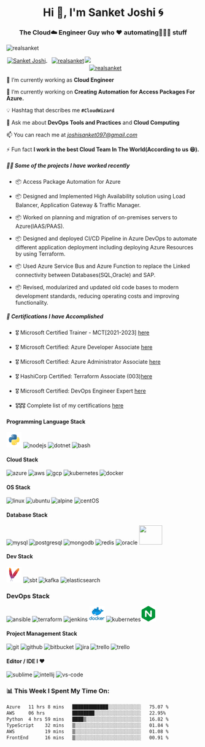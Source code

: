 <h1 align="center">Hi 👋, I'm Sanket Joshi 🌀</h1>
<h3 align="center">The Cloud☁️ Engineer  Guy who ♥ automating🧑🏻‍🔧 stuff</h3>
<p align="left"> <img src="https://komarev.com/ghpvc/?username=realsanket&label=Profile%20views&color=0e75b6&style=flat" alt="realsanket" /> </p>
  <img align="right" src="https://static.wixstatic.com/media/6541df_33c09fe8bb5e4a6bbb79490cc1fb5d8d~mv2.gif" width="300"/>
<p align="center">
<a href="https://www.linkedin.com/in/sanket-joshi-63b074144/" target="blank">
  <img align="center" src="https://cdn.jsdelivr.net/npm/simple-icons@3/icons/linkedin.svg" alt="Sanket Joshi" width="22px" />
</a>
  &nbsp;&nbsp;

<a href="https://www.instagram.com/realsanket/" target="blank">
  <img align="center" src="https://cdn.jsdelivr.net/npm/simple-icons@3/icons/instagram.svg" alt="realsanket" width="22px" />
</a>
  &nbsp;&nbsp;
<a href="https://realsanket.azurewebsites.net/" target="blank">
  <img align="center" src="https://cdn.jsdelivr.net/npm/simple-icons@3.13.0/icons/microsoftazure.svg" alt="realsanket" width="22px" />
</a></p>

🏢 I’m currently working as **Cloud Engineer**

🌱 I’m currently working on **Creating Automation for Access Packages For Azure.**

💡 Hashtag that describes me **`#CloudWizard`**

💬 Ask me about **DevOps Tools and Practices** and **Cloud Computing**

📫 You can reach me at *joshisanket097@gmail.com*

⚡ Fun fact **I work in the best Cloud Team In The World(According to us 😆).**

##### 👨‍💻 Some of the projects I have worked recently

- 📦 Access Package Automation for Azure

- 📦 Designed and Implemented High Availability solution using Load Balancer, Application Gateway & Traffic Manager.

- 📦 Worked on planning and migration of on-premises servers to Azure(IAAS/PAAS).

- 📦 Designed and deployed CI/CD Pipeline in Azure DevOps to automate different application deployment including deploying Azure Resources by using Terraform.

- 📦 Used Azure Service Bus and Azure Function to replace the Linked connectivity between Databases(SQL,Oracle) and SAP.

- 📦 Revised, modularized and updated old code bases to modern development standards, reducing operating costs and improving functionality.

##### 🧾 Certifications I have Accomplished

- 🎖 Microsoft Certified Trainer - MCT[2021-2023] [here](https://www.credly.com/badges/49411987-d278-46aa-8cf1-0061c798dc91/public_url)

- 🎖 Microsoft Certified: Azure Developer Associate [here](https://www.credly.com/badges/e5bdca5a-fe80-42de-b9c2-aa0df12df288/linked_in_profile)

- 🎖 Microsoft Certified: Azure Administrator Associate [here](https://www.credly.com/badges/d22eda66-5a0c-4d0a-8077-0fe7462c46ca/linked_in_profile)
- 🎖 HashiCorp Certified: Terraform Associate (003)[here](https://www.credly.com/badges/6b734acc-ca67-4153-a96b-5facfcacabd9/linked_in_profile)
- 🎖 Microsoft Certified: DevOps Engineer Expert [here](https://www.credly.com/badges/d3efabdc-5d56-462a-9974-8ed1aec0a72c/linked_in_profile)

- 🎖🎖🎖 Complete list of my certifications [here](https://www.credly.com/users/sanket-joshi.fc9be487/badges)

#### Programming Language Stack

 <img src="https://raw.githubusercontent.com/github/explore/80688e429a7d4ef2fca1e82350fe8e3517d3494d/topics/python/python.png" alt="python" title="python" width="40" height="40"/>   <img src="https://www.vectorlogo.zone/logos/nodejs/nodejs-icon.svg" alt="nodejs" title="nodejs" width="40" height="40"/>   <img src="https://www.vectorlogo.zone/logos/dotnet/dotnet-icon.svg" alt="dotnet" title="dotnet" width="40" height="40"/>  <img src="https://www.vectorlogo.zone/logos/gnu_bash/gnu_bash-icon.svg" alt="bash" title="bash" title="bash" width="40" height="40"/>




#### Cloud Stack

<p align="left"><img src="https://www.vectorlogo.zone/logos/microsoft_azure/microsoft_azure-icon.svg" alt="azure" title="azure" width="40" height="40"/>  <img src="https://www.vectorlogo.zone/logos/amazon_aws/amazon_aws-icon.svg" alt="aws" title="aws" width="40" height="40"/>  <img src="https://www.vectorlogo.zone/logos/google_cloud/google_cloud-icon.svg" alt="gcp" title="gcp" width="40" height="40"/> <img src="https://www.vectorlogo.zone/logos/kubernetes/kubernetes-icon.svg" alt="kubernetes" title="kubernetes" width="40" height="40"/>  <img src="https://www.vectorlogo.zone/logos/docker/docker-icon.svg" alt="docker" title="docker" width="40" height="40"/>

#### OS Stack

<p align="left"><img src="https://brandlogos.net/wp-content/uploads/2020/03/Linux-logo.png" alt="linux" title="linux" width="40" height="40"/>  <img src="https://www.vectorlogo.zone/logos/ubuntu/ubuntu-icon.svg" alt="ubuntu" title="ubuntu" width="40" height="40"/>  <img src="https://www.vectorlogo.zone/logos/alpinelinux/alpinelinux-icon.svg" alt="alpine" title="alpine" width="40" height="40"/> <img src="https://www.vectorlogo.zone/logos/centos/centos-icon.svg" alt="centOS" title="centOS" width="40" height="40"/>
 </p>

#### Database Stack

<p align="left"><img src="https://www.vectorlogo.zone/logos/mysql/mysql-icon.svg" alt="mysql" title="mysql" width="40" height="40"/>  
<img src="https://www.vectorlogo.zone/logos/postgresql/postgresql-icon.svg" alt="postgresql" title="postgresql" width="40" height="40"/> 
 <img src="https://www.vectorlogo.zone/logos/mongodb/mongodb-icon.svg" alt="mongodb" title="mongodb" width="40" height="40"/> 
  <img src="https://www.vectorlogo.zone/logos/redis/redis-icon.svg" alt="redis" title="redis" width="40" height="40"/>  
 <img src="https://www.vectorlogo.zone/logos/oracle/oracle-icon.svg" alt="oracle" title="oracle" width="40" height="40"/>
<img src="https://logowik.com/content/uploads/images/azure-cosmos-db7049.jpg" width="60" height="50">
    

#### Dev Stack

<p align="left"><img src="https://raw.githubusercontent.com/vscode-icons/vscode-icons/72101ee333eca9219ac9a7c14d4834eef8e4c64b/icons/file_type_maven.svg" alt="maven" title="maven" width="40" height="40"/> <img src="https://www.vectorlogo.zone/logos/scala-sbt/scala-sbt-icon.svg" alt="sbt" title="sbt" width="40" height="40"/> <img src="https://www.vectorlogo.zone/logos/apache_kafka/apache_kafka-icon.svg" alt="kafka" title="kafka" width="40" height="40"/> <img src="https://www.vectorlogo.zone/logos/elastic/elastic-icon.svg" alt="elasticsearch" title="elasticsearch" width="40" height="40"/> </p>

### DevOps Stack
  <img src="https://www.vectorlogo.zone/logos/ansible/ansible-icon.svg" alt="ansible" title="ansible" width="40" height="40"/> <img src="https://www.vectorlogo.zone/logos/terraformio/terraformio-icon.svg" alt="terraform" title="terraform" width="40" height="40"/> <img src="https://www.vectorlogo.zone/logos/jenkins/jenkins-icon.svg" alt="jenkins" title="jenkins" width="40" height="40"/>  <img src="https://raw.githubusercontent.com/github/explore/80688e429a7d4ef2fca1e82350fe8e3517d3494d/topics/docker/docker.png" alt="docker" title="docker" width="40" height="40"/>  <img src="https://www.vectorlogo.zone/logos/kubernetes/kubernetes-icon.svg" alt="kubernetes" title="kubernetes" width="40" height="40"/><img src="https://raw.githubusercontent.com/github/explore/85cceaeeaf993ca35664dc37ea24f9237fbbfc14/topics/nginx/nginx.png" alt="nginx" title="nginx" width="40" height="40"/> 

#### Project Management Stack

<p align="left"><img src="https://www.vectorlogo.zone/logos/git-scm/git-scm-icon.svg" alt="git" title="git" width="40" height="40"/>  <img src="https://www.vectorlogo.zone/logos/github/github-icon.svg" alt="github" title="github" width="40" height="40"/> <img src="https://www.vectorlogo.zone/logos/bitbucket/bitbucket-icon.svg" alt="bitbucket" title="bitbucket" width="40" height="40"/>  <img src="https://www.vectorlogo.zone/logos/atlassian_jira/atlassian_jira-icon.svg" alt="jira" title="jira" width="40" height="40"/> <img src="https://www.vectorlogo.zone/logos/trello/trello-icon.svg" alt="trello" title="trello" width="40" height="40"/>
<img src="https://www.vectorlogo.zone/logos/gitlab/gitlab-tile.svg" alt="trello" title="trello" width="40" height="40"/>
</p>

#### Editor / IDE I ♥

<p align="left"><img src="https://cdn.worldvectorlogo.com/logos/sublime-text.svg" alt="sublime" title="sublime" width="40" height="40"/> <img src="https://cdn.worldvectorlogo.com/logos/intellij-idea-1.svg" alt="intellij" title="intellij" width="40" height="40"/> <img src="https://www.vectorlogo.zone/logos/visualstudio_code/visualstudio_code-icon.svg" alt="vs-code" title="vs-code" width="40" height="40"/> </p>

### 📊 This Week I Spent My Time On:
<!--START_SECTION:waka-->

```text
Azure   11 hrs 8 mins   █████████████░░░░░░░░░░░░   75.07 %
AWS     06 hrs          ████████░░░░░░░░░░░░░░░░░   22.95%
Python  4 hrs 59 mins   ████▒░░░░░░░░░░░░░░░░░░░░   16.82 %
TypeScript    32 mins   ▒░░░░░░░░░░░░░░░░░░░░░░░░   01.84 %
AWS           19 mins   ▒░░░░░░░░░░░░░░░░░░░░░░░░   01.08 %
FrontEnd      16 mins   ▒░░░░░░░░░░░░░░░░░░░░░░░░   00.91 %
```

<!--END_SECTION:waka-->
